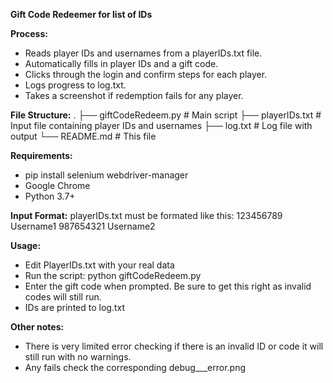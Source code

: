 **Gift Code Redeemer for list of IDs**

**Process:**
- Reads player IDs and usernames from a playerIDs.txt file.
- Automatically fills in player IDs and a gift code.
- Clicks through the login and confirm steps for each player.
- Logs progress to log.txt.
- Takes a screenshot if redemption fails for any player.

**File Structure:**
.
├── giftCodeRedeem.py      # Main script
├── playerIDs.txt          # Input file containing player IDs and usernames
├── log.txt                # Log file with output
└── README.md              # This file

**Requirements:**
- pip install selenium webdriver-manager
- Google Chrome
- Python 3.7+

**Input Format:**
playerIDs.txt must be formated like this:
123456789 Username1
987654321 Username2

**Usage:**
- Edit PlayerIDs.txt with your real data
- Run the script: python giftCodeRedeem.py
- Enter the gift code when prompted. Be sure to get this right as invalid codes will still run.
- IDs are printed to log.txt

**Other notes:**
- There is very limited error checking if there is an invalid ID or code it will still run with no warnings.
- Any fails check the corresponding debug_<PlayerID>_<Username>_error.png
